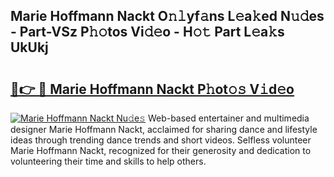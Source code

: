 ## Marie Hoffmann Nackt O𝚗𝚕yf𝚊ns L𝚎a𝚔ed N𝚞𝚍es - Part-VSz P𝚑𝚘tos Vi𝚍𝚎o - H𝚘𝚝 Part L𝚎a𝚔s UkUkj

# <h2><a href="http://kf0hza.oniu.top/?m=Marie+Hoffmann+Nackt">🔗👉 🔴 Marie Hoffmann Nackt P𝚑ot𝚘𝚜 V𝚒d𝚎o</a></h2>

[![Marie Hoffmann Nackt Nu𝚍e𝚜](https://i.imgur.com/0qMVB7G.gif)](http://kf0hza.oniu.top/?m=Marie+Hoffmann+Nackt)
Web-based entertainer and multimedia designer Marie Hoffmann Nackt, acclaimed for sharing dance and lifestyle ideas through trending dance trends and short videos. Selfless volunteer Marie Hoffmann Nackt, recognized for their generosity and dedication to volunteering their time and skills to help others.  

